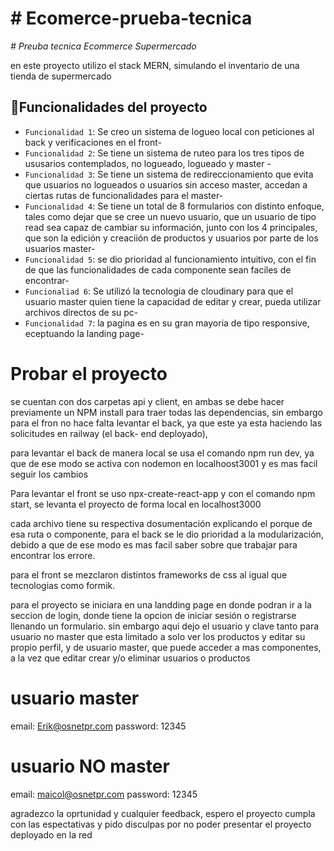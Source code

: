 # # Ecomerce-prueba-tecnica


<em> # Preuba tecnica Ecommerce Supermercado  </em>


en este proyecto utilizo el stack MERN, simulando el inventario de una tienda de supermercado

## :hammer:Funcionalidades del proyecto

- `Funcionalidad 1`: Se creo un sistema de logueo local con peticiones al back y verificaciones en el front- 
- `Funcionalidad 2`: Se tiene un sistema de ruteo para los tres tipos de ususarios contemplados, no logueado, logueado y master - 
- `Funcionalidad 3`: Se tiene un sistema de redireccionamiento que evita que usuarios no logueados o usuarios sin acceso master, accedan a ciertas rutas de funcionalidades para el master- 
- `Funcionalidad 4`: Se tiene un total de 8 formularios con distinto enfoque, tales como dejar que se cree un nuevo usuario, que un usuario de tipo read sea capaz de cambiar su información, junto con los 4 principales, que son la edición y creaciión de productos y usuarios por parte de los usuarios master- 
- `Funcionalidad 5`: se dio prioridad al funcionamiento intuitivo, con el fin de que las funcionalidades de cada componente sean faciles de encontrar-
-  `Funcionaliad 6`: Se utilizó la tecnologia de cloudinary para que el usuario master quien tiene la capacidad de editar y crear, pueda utilizar archivos directos de su pc-
-  `Funcionalidad 7`: la pagina es en su gran mayoria de tipo responsive, eceptuando la landing page-


# Probar el proyecto

se cuentan con dos carpetas api y client, en ambas se debe hacer previamente un NPM install para traer todas las dependencias, sin embargo para el fron no hace falta levantar el back, ya que este ya esta haciendo las solicitudes en railway (el back- end deployado),


para levantar el back de manera local se usa el comando npm run dev, ya que de ese modo se activa con nodemon en localhoost3001 y es mas facil seguir los cambios

Para levantar el front se uso npx-create-react-app y con el comando npm start, se levanta el proyecto de forma local en localhost3000

cada archivo tiene su respectiva dosumentación explicando el porque de esa ruta o componente, para el back se le dio prioridad a la modularización, debido a que de ese modo es mas facil saber sobre que trabajar para encontrar los errore.

para el front se mezclaron distintos frameworks de css al igual que tecnologias como formik.

para el proyecto se iniciara en una landding page en donde podran ir a la seccion de login, donde tiene la opcion de iniciar sesión o registrarse llenando un formulario. sin embargo aqui dejo el usuario y clave tanto para usuario no master que esta limitado a solo ver los productos y editar su propio perfil,
y de usuario master, que puede acceder a mas componentes, a la vez que editar crear y/o eliminar usuarios o productos

# usuario master 

email: Erik@osnetpr.com
password: 12345

# usuario NO master 

email: maicol@osnetpr.com
password: 12345

agradezco la oprtunidad y cualquier feedback, espero el proyecto cumpla con las espectativas
y pido disculpas por no poder presentar el proyecto deployado en la red
